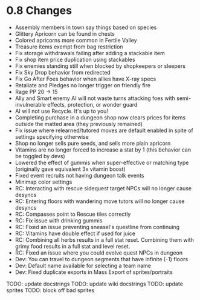 # 0.8 Changes #

* Assembly members in town say things based on species
* Glittery Apricorn can be found in chests
* Colored apricorns more common in Fertile Valley
* Treasure items exempt from bag restriction
* Fix storage withdrawals failing after adding a stackable item
* Fix shop item price duplication using stackables
* Fix enemies standing still when blocked by shopkeepers or sleepers
* Fix Sky Drop behavior from redirected
* Fix Go After Foes behavior when allies have X-ray specs
* Retaliate and Pledges no longer trigger on friendly fire
* Rage PP 20 -> 15
* Ally and Smart enemy AI will not waste turns attacking foes with semi-invulnerable effects, protection, or wonder guard
* AI will not use Recycle.  It's up to you!
* Completing purchase in a dungeon shop now clears prices for items outside the matted area (they previously remained)
* Fix issue where relearned/tutored moves are default enabled in spite of settings specifying otherwise
* Shop no longer sells pure seeds, and sells more plain apricorn
* Vitamins are no longer forced to increase a stat by 1 (this behavior can be toggled by devs)
* Lowered the effect of gummis when super-effective or matching type (originally gave equivalent 3x vitamin boost)
* Fixed event recruits not having dungeon talk events
* Minimap color settings
* RC: Interacting with rescue sidequest target NPCs will no longer cause desyncs
* RC: Entering floors with wandering move tutors will no longer cause desyncs
* RC: Compasses point to Rescue tiles correctly
* RC: Fix issue with drinking gummis
* RC: Fixed an issue preventing sneasel's questline from continuing
* RC: Vitamins have double effect if used for juice
* RC: Combining all herbs results in a full stat reset. Combining them with grimy food results in a full stat and level reset.
* RC: Fixed an issue where you could evolve quest NPCs in dungeon
* Dev: You can travel to dungeon segments that have infinite (-1) floors
* Dev: Default name available for selecting a team name
* Dev: Fixed duplicate exports in Mass Export of sprites/portraits

TODO: update docstrings
TODO: update wiki docstrings
TODO: update sprites
TODO: block off bad sprites